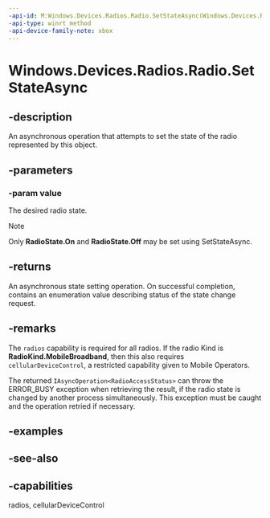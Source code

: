 ```yaml
---
-api-id: M:Windows.Devices.Radios.Radio.SetStateAsync(Windows.Devices.Radios.RadioState)
-api-type: winrt method
-api-device-family-note: xbox
---
```


<!-- Method syntax
public Windows.Foundation.IAsyncOperation<Windows.Devices.Radios.RadioAccessStatus> SetStateAsync(Windows.Devices.Radios.RadioState value)
-->

# Windows.Devices.Radios.Radio.SetStateAsync

## -description
An asynchronous operation that attempts to set the state of the radio represented by this object.

## -parameters
### -param value
The desired radio state. 

> [!NOTE]
> Only **RadioState.On** and **RadioState.Off** may be set using SetStateAsync.

## -returns
An asynchronous state setting operation. On successful completion, contains an enumeration value describing status of the state change request.

## -remarks

The `radios` capability is required for all radios.
If the radio Kind is **RadioKind.MobileBroadband**, then this also requires `cellularDeviceControl`, a restricted capability given to Mobile Operators.

The returned `IAsyncOperation<RadioAccessStatus>` can throw the ERROR_BUSY exception when retrieving the result, if the radio state is changed by another process simultaneously. This exception must be caught and the operation retried if necessary.

## -examples

## -see-also

## -capabilities
radios, cellularDeviceControl
